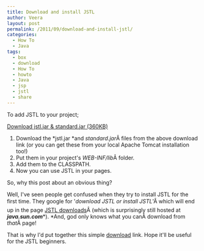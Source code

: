 ```yaml
---
title: Download and install JSTL
author: Veera
layout: post
permalink: /2011/09/download-and-install-jstl/
categories:
  - How To
  - Java
tags:
  - box
  - download
  - How To
  - howto
  - Java
  - jsp
  - jstl
  - share
---
```


To add JSTL to your project;

[Download jstl.jar & standard.jar (360KB)][1]

 [1]: http://www.box.net/shared/gzz2nyf9s506d3h3vkzq "download jstl.jar and standard.jar"

1.  Download the *jstl.jar *and *standard.jar*Â files from the above download link (or you can get these from your local Apache Tomcat installation too!)
2.  Put them in your project's *WEB-INF/lib*Â folder.
3.  Add them to the CLASSPATH.
4.  Now you can use JSTL in your pages.

So, why this post about an obvious thing?

Well, I've seen people get confused when they try to install JSTL for the first time. They google for '*download JSTL or install JSTL*'Â which will end up in the page [JSTL downloads][2]Â (which is surprisingly still hosted at ***java.sun.com****). *And, god only knows what you canÂ download from *that*Â page!

 [2]: http://java.sun.com/products/jsp/jstl/downloads/ "JSTL downloads"

That is why I'd put together this simple [download][3] link. Hope it'll be useful for the JSTL beginners.

 [3]: http://www.box.net/shared/gzz2nyf9s506d3h3vkzq "download JSTL"